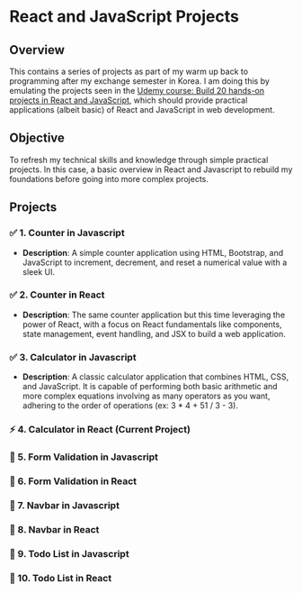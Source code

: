 # React and JavaScript Projects

## Overview
This contains a series of projects as part of my warm up back to programming after my exchange semester in Korea.
I am doing this by emulating the projects seen in the [Udemy course: Build 20 hands-on projects in React and JavaScript](https://www.udemy.com/course/build-20-hands-on-projects-in-react-and-javascript/#reviews), which should provide practical applications (albeit basic) of React and JavaScript in web development.

## Objective
To refresh my technical skills and knowledge through simple practical projects. In this case, a basic overview in React and Javascript to rebuild my foundations before going into more complex projects.

## Projects
### ✅ 1. Counter in Javascript 
- **Description**: A simple counter application using HTML, Bootstrap, and JavaScript to increment, decrement, and reset a numerical value with a sleek UI.

### ✅ 2. Counter in React
- **Description**: The same counter application but this time leveraging the power of React, with a focus on React fundamentals like components, state management, event handling, and JSX to build a web application.

### ✅ 3. Calculator in Javascript
- **Description**: A classic calculator application that combines HTML, CSS, and JavaScript. It is capable of performing both basic arithmetic and more complex equations involving as many operators as you want, adhering to the order of operations (ex: 3 * 4 + 51 / 3 - 3).

### ⚡ 4. Calculator in React (Current Project)

### 🔴 5. Form Validation in Javascript

### 🔴 6. Form Validation in React

### 🔴 7. Navbar in Javascript

### 🔴 8. Navbar in React

### 🔴 9. Todo List in Javascript

### 🔴 10. Todo List in React
